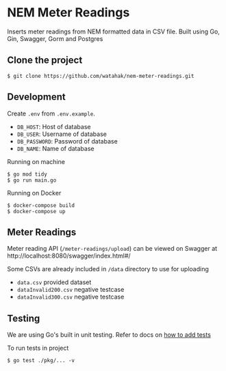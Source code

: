 # NEM Meter Readings

Inserts meter readings from NEM formatted data in CSV file.
Built using Go, Gin, Swagger, Gorm and Postgres

## Clone the project

```
$ git clone https://github.com/watahak/nem-meter-readings.git
```

## Development

Create `.env` from `.env.example`.

- `DB_HOST`: Host of database
- `DB_USER`: Username of database
- `DB_PASSWORD`: Password of database
- `DB_NAME`: Name of database

Running on machine

```
$ go mod tidy
$ go run main.go
```

Running on Docker

```
$ docker-compose build
$ docker-compose up
```

## Meter Readings
Meter reading API (`/meter-readings/upload`) can be viewed on Swagger at http://localhost:8080/swagger/index.html#/

Some CSVs are already included in `/data` directory to use for uploading
- `data.csv` provided dataset
- `dataInvalid200.csv` negative testcase
- `dataInvalid300.csv` negative testcase


## Testing

We are using Go's built in unit testing. Refer to docs on [how to add tests](https://go.dev/doc/tutorial/add-a-test)

To run tests in project

```
$ go test ./pkg/... -v
```
